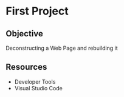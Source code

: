 # First Project

## Objective

Deconstructing a Web Page and rebuilding it

## Resources

- Developer Tools
- Visual Studio Code
